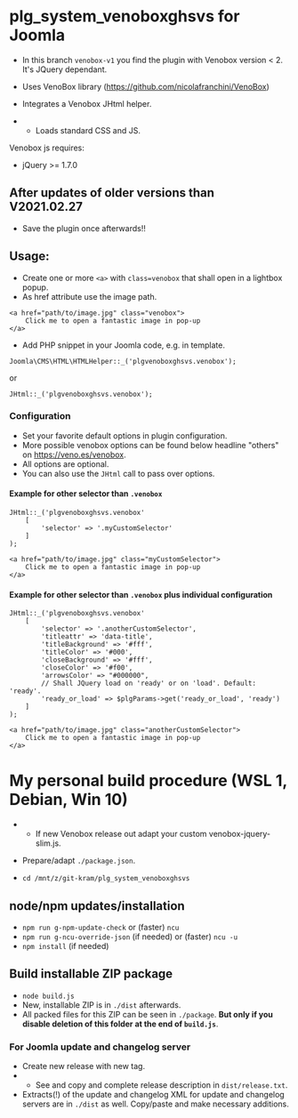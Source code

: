 # plg_system_venoboxghsvs for Joomla

- In this branch `venobox-v1` you find the plugin with Venobox version < 2. It's JQuery dependant.

- Uses VenoBox library (https://github.com/nicolafranchini/VenoBox)
- Integrates a Venobox JHtml helper.
- - Loads standard CSS and JS.

Venobox js requires:
- jQuery >= 1.7.0

## After updates of older versions than V2021.02.27
- Save the plugin once afterwards!!

## Usage:

- Create one or more `<a>` with `class=venobox` that shall open in a lightbox popup.
- As href attribute use the image path.

```
<a href="path/to/image.jpg" class="venobox">
	Click me to open a fantastic image in pop-up
</a>
```
- Add PHP snippet in your Joomla code, e.g. in template.

```
Joomla\CMS\HTML\HTMLHelper::_('plgvenoboxghsvs.venobox');
```
or
```
JHtml::_('plgvenoboxghsvs.venobox');
```
### Configuration
- Set your favorite default options in plugin configuration.
- More possible venobox options can be found below headline "others" on https://veno.es/venobox.
- All options are optional.
- You can also use the `JHtml` call to pass over options.

#### Example for other selector than `.venobox`

```
JHtml::_('plgvenoboxghsvs.venobox'
	[
		'selector' => '.myCustomSelector'
	]
);
```

```
<a href="path/to/image.jpg" class="myCustomSelector">
	Click me to open a fantastic image in pop-up
</a>
```
#### Example for other selector than `.venobox` plus individual configuration


```
JHtml::_('plgvenoboxghsvs.venobox'
	[
		'selector' => '.anotherCustomSelector',
		'titleattr' => 'data-title',
		'titleBackground' => '#fff',
		'titleColor' => '#000',
		'closeBackground' => '#fff',
		'closeColor' => '#f00',
		'arrowsColor' => "#000000",
		// Shall JQuery load on 'ready' or on 'load'. Default: 'ready'.
		'ready_or_load' => $plgParams->get('ready_or_load', 'ready')
	]
);
```

```
<a href="path/to/image.jpg" class="anotherCustomSelector">
	Click me to open a fantastic image in pop-up
</a>
```

# My personal build procedure (WSL 1, Debian, Win 10)
- - If new Venobox release out adapt your custom venobox-jquery-slim.js.

- Prepare/adapt `./package.json`.
- `cd /mnt/z/git-kram/plg_system_venoboxghsvs`

## node/npm updates/installation
- `npm run g-npm-update-check` or (faster) `ncu`
- `npm run g-ncu-override-json` (if needed) or (faster) `ncu -u`
- `npm install` (if needed)

## Build installable ZIP package
- `node build.js`
- New, installable ZIP is in `./dist` afterwards.
- All packed files for this ZIP can be seen in `./package`. **But only if you disable deletion of this folder at the end of `build.js`**.

### For Joomla update and changelog server
- Create new release with new tag.
- - See and copy and complete release description in `dist/release.txt`.
- Extracts(!) of the update and changelog XML for update and changelog servers are in `./dist` as well. Copy/paste and make necessary additions.
